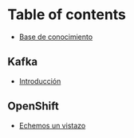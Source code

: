 # Table of contents

* [Base de conocimiento](README.md)

## Kafka

* [Introducción](kafka/kafka-introduction-es.md)

## OpenShift

* [Echemos un vistazo](openshift/echemos-un-vistazo.md)

